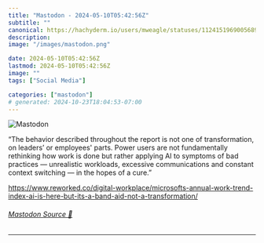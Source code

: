 ```yaml
---
title: "Mastodon - 2024-05-10T05:42:56Z"
subtitle: ""
canonical: https://hachyderm.io/users/mweagle/statuses/112415196900568977
description:
image: "/images/mastodon.png"

date: 2024-05-10T05:42:56Z
lastmod: 2024-05-10T05:42:56Z
image: ""
tags: ["Social Media"]

categories: ["mastodon"]
# generated: 2024-10-23T18:04:53-07:00
---
```

![Mastodon](/images/mastodon.png)

<p>“The behavior described throughout the report is not one of transformation, on leaders’ or employees&#39; parts. Power users are not fundamentally rethinking how work is done but rather applying AI to symptoms of bad practices — unrealistic workloads, excessive communications and constant context switching — in the hopes of a cure.”</p><p><a href="https://www.reworked.co/digital-workplace/microsofts-annual-work-trend-index-ai-is-here-but-its-a-band-aid-not-a-transformation/" target="_blank" rel="nofollow noopener noreferrer" translate="no"><span class="invisible">https://www.</span><span class="ellipsis">reworked.co/digital-workplace/</span><span class="invisible">microsofts-annual-work-trend-index-ai-is-here-but-its-a-band-aid-not-a-transformation/</span></a></p>


###### [Mastodon Source 🐘](https://hachyderm.io/@mweagle/112415196900568977)

___
